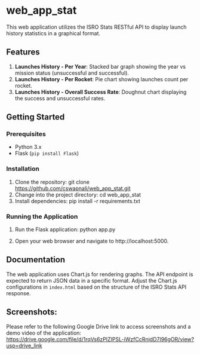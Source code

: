 # web_app_stat

This web application utilizes the ISRO Stats RESTful API to display launch history statistics in a graphical format.

## Features
1. **Launches History - Per Year**: Stacked bar graph showing the year vs mission status (unsuccessful and successful).
2. **Launches History - Per Rocket**: Pie chart showing launches count per rocket.
3. **Launches History - Overall Success Rate**: Doughnut chart displaying the success and unsuccessful rates.

## Getting Started

### Prerequisites
- Python 3.x
- Flask (`pip install Flask`)

### Installation
1. Clone the repository:
    git clone https://github.com/cswapnali/web_app_stat.git
2. Change into the project directory:
    cd web_app_stat
3. Install dependencies:
    pip install -r requirements.txt
   
### Running the Application

1. Run the Flask application:
    python app.py

2. Open your web browser and navigate to http://localhost:5000.

## Documentation
The web application uses Chart.js for rendering graphs. The API endpoint is expected to return JSON data in a specific format. Adjust the Chart.js configurations in `index.html` based on the structure of the ISRO Stats API response.

## Screenshots:
Please refer to the following Google Drive link to access screenshots and a demo video of the application: https://drive.google.com/file/d/1rqVs6zPlZIPSL-iWzfCcRnjdD7I96gOR/view?usp=drive_link
